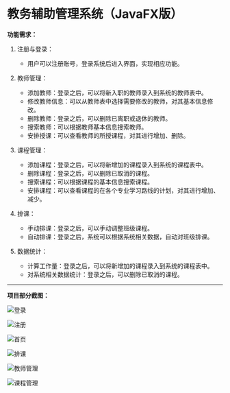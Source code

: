 # 教务辅助管理系统（JavaFX版）

<b>功能需求：</b>
1. 注册与登录：
    - 用户可以注册账号，登录系统后进入界面，实现相应功能。

2. 教师管理：
    - 添加教师：登录之后，可以将新入职的教师录入到系统的教师表中。
    - 修改教师信息：可以从教师表中选择需要修改的教师，对其基本信息修改。
    - 删除教师：登录之后，可以删除已离职或退休的教师。
    - 搜索教师：可以根据教师基本信息搜索教师。
    - 安排授课：可以查看教师的所授课程，对其进行增加、删除。
    
3. 课程管理：
    - 添加课程：登录之后，可以将新增加的课程录入到系统的课程表中。
    - 删除课程：登录之后，可以删除已取消的课程。
    - 搜索课程：可以根据课程的基本信息搜索课程。
    - 安排课程：可以查看课程的在各个专业学习路线的计划，对其进行增加、减少。

4. 排课：
    - 手动排课：登录之后，可以手动调整班级课程。
    - 自动排课：登录之后，系统可以根据系统相关数据，自动对班级排课。

5. 数据统计：
    - 计算工作量：登录之后，可以将新增加的课程录入到系统的课程表中。
    - 对系统相关数据统计：登录之后，可以删除已取消的课程。

-------

<b>项目部分截图：</b>

![登录](https://cdn.jsdelivr.net/gh/Iurac/picgo@main/20210303154238.png "登录")

![注册](https://cdn.jsdelivr.net/gh/Iurac/picgo@main/20210303154242.png "注册")

![首页](https://cdn.jsdelivr.net/gh/Iurac/picgo@main/20210303154241.png "首页")

![排课](https://cdn.jsdelivr.net/gh/Iurac/picgo@main/20210303154237.png "排课")

![教师管理](https://cdn.jsdelivr.net/gh/Iurac/picgo@main/20210303154240.png "教师管理")

![课程管理](https://cdn.jsdelivr.net/gh/Iurac/picgo@main/20210303154239.png "课程管理")
